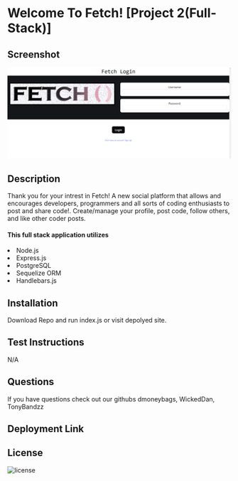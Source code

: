 
# Welcome To Fetch! [Project 2(Full-Stack)]
## Screenshot
![Fetch Login](<assets/Fetch Login.PNG>)
## Description
Thank you for your intrest in Fetch! A new social platform that allows and encourages developers, programmers and all sorts of coding enthusiasts to post and share code!. Create/manage your profile, post code, follow others, and like other coder posts. 
<h4>This full stack application utilizes</h4> <li>Node.js</li> <li>Express.js</li> <li>PostgreSQL</li> <li>Sequelize ORM</li> <li>Handlebars.js</li>

## Installation
Download Repo and run index.js or visit depolyed site.

## Test Instructions
N/A
## Questions 
If you have questions check out our githubs dmoneybags, WickedDan, TonyBandzz

## Deployment Link

## License
![license](https://img.shields.io/badge/MIT-License-blue)
            